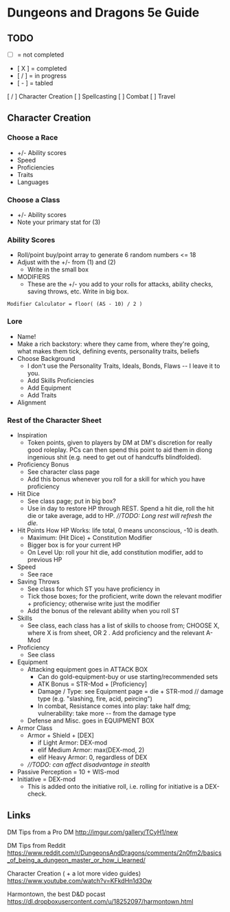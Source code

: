 # Dungeons and Dragons 5e Guide

## TODO
* [ ] = not completed
* [ X ] = completed
* [ / ] = in progress
* [ - ] = tabled

[ / ] Character Creation
[ ] Spellcasting
[ ] Combat
[ ] Travel

## Character Creation

### Choose a Race
* +/- Ability scores
* Speed
* Proficiencies
* Traits
* Languages

### Choose a Class
* +/- Ability scores
* Note your primary stat for (3)

### Ability Scores
* Roll/point buy/point array to generate 6 random numbers <= 18
* Adjust with the +/- from (1) and (2)
	- Write in the small box
* MODIFIERS
	* These are the +/- you add to your rolls for attacks, ability checks, saving throws, etc. Write in big box.

```
Modifier Calculator = floor( (AS - 10) / 2 )
```

### Lore
* Name!
* Make a rich backstory: where they came from, where they're going, what makes them tick, defining events, personality traits, beliefs
* Choose Background
	- I don't use the Personality Traits, Ideals, Bonds, Flaws -- I leave it to you.
	- Add Skills Proficiencies
	- Add Equipment
	- Add Traits
* Alignment

### Rest of the Character Sheet
* Inspiration
	- Token points, given to players by DM at DM's discretion for really good roleplay. PCs can then spend this point to aid them in diong ingenious shit (e.g. need to get out of handcuffs blindfolded). 
* Proficiency Bonus
	- See character class page
	- Add this bonus whenever you roll for a skill for which you have proficiency
* Hit Dice
	- See class page; put in big box?
	- Use in day to restore HP through REST. Spend a hit die, roll the hit die or take average, add to HP. *//TODO: Long rest will refresh the die.*
* Hit Points
	How HP Works: life total, 0 means unconscious, -10 is death.
	- Maximum: (Hit Dice) + Constitution Modifier
	- Bigger box is for your current HP
	- On Level Up: roll your hit die, add constitution modifier, add to previous HP
* Speed
	- See race
* Saving Throws
	- See class for which ST you have proficiency in
	- Tick those boxes; for the proficient, write down the relevant modifier + proficiency; otherwise write just the modifier
	- Add the bonus of the relevant ability when you roll ST
* Skills
	- See class, each class has a list of skills to choose from; CHOOSE X, where X is from sheet, OR 2
		. Add proficiency and the relevant A-Mod
* Proficiency
	- See class
* Equipment
	* Attacking equipment goes in ATTACK BOX
		- Can do gold-equipment-buy or use starting/recommended sets
		- ATK Bonus = STR-Mod + [Proficiency]
		- Damage / Type: see Equipment page = die + STR-mod // damage type (e.g. "slashing, fire, acid, peircing")
		- In combat, Resistance comes into play: take half dmg; vulnerability: take more -- from the damage type 
	* Defense and Misc. goes in EQUIPMENT BOX
* Armor Class
	* Armor + Shield + [DEX]
		- if Light Armor: DEX-mod 
		- elif Medium Armor: max(DEX-mod, 2) 
		- elif Heavy Armor: 0, regardless of DEX
	- *//TODO: can affect disadvantage in stealth*
* Passive Perception
	= 10 + WIS-mod
* Initiative
	= DEX-mod
	* This is added onto the initiative roll, i.e. rolling for initiative is a DEX-check. 

## Links

DM Tips from a Pro DM
http://imgur.com/gallery/TCyH1/new

DM Tips from Reddit
https://www.reddit.com/r/DungeonsAndDragons/comments/2n0fm2/basics_of_being_a_dungeon_master_or_how_i_learned/

Character Creation ( + a lot more video guides)
https://www.youtube.com/watch?v=KFkdHn1d3Ow

Harmontown, the best D&D pocast
https://dl.dropboxusercontent.com/u/18252097/harmontown.html












